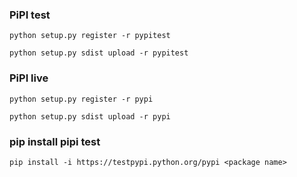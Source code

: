 ### PiPI test

`python setup.py register -r pypitest`

`python setup.py sdist upload -r pypitest`

### PiPI live

`python setup.py register -r pypi`

`python setup.py sdist upload -r pypi`

### pip install pipi test

`pip install -i https://testpypi.python.org/pypi <package name>`
